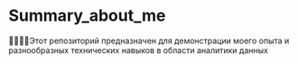 # Summary_about_me
🙋🏻‍♂️💬Этот репозиторий предназначен для демонстрации моего опыта и разнообразных технических навыков в области аналитики данных
